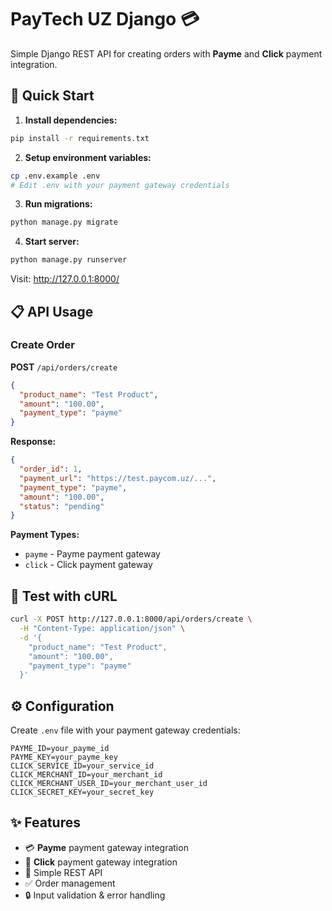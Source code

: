 # PayTech UZ Django 💳

Simple Django REST API for creating orders with **Payme** and **Click** payment integration.

## 🚀 Quick Start

1. **Install dependencies:**

```bash
pip install -r requirements.txt
```

2. **Setup environment variables:**

```bash
cp .env.example .env
# Edit .env with your payment gateway credentials
```

3. **Run migrations:**

```bash
python manage.py migrate
```

4. **Start server:**

```bash
python manage.py runserver
```

Visit: http://127.0.0.1:8000/

## 📋 API Usage

### Create Order

**POST** `/api/orders/create`

```json
{
  "product_name": "Test Product",
  "amount": "100.00",
  "payment_type": "payme"
}
```

**Response:**

```json
{
  "order_id": 1,
  "payment_url": "https://test.paycom.uz/...",
  "payment_type": "payme",
  "amount": "100.00",
  "status": "pending"
}
```

**Payment Types:**

- `payme` - Payme payment gateway
- `click` - Click payment gateway

## 🧪 Test with cURL

```bash
curl -X POST http://127.0.0.1:8000/api/orders/create \
  -H "Content-Type: application/json" \
  -d '{
    "product_name": "Test Product",
    "amount": "100.00",
    "payment_type": "payme"
  }'
```

## ⚙️ Configuration

Create `.env` file with your payment gateway credentials:

```env
PAYME_ID=your_payme_id
PAYME_KEY=your_payme_key
CLICK_SERVICE_ID=your_service_id
CLICK_MERCHANT_ID=your_merchant_id
CLICK_MERCHANT_USER_ID=your_merchant_user_id
CLICK_SECRET_KEY=your_secret_key
```

## ✨ Features

- 💳 **Payme** payment gateway integration
- 🔗 **Click** payment gateway integration
- 🚀 Simple REST API
- ✅ Order management
- 🔒 Input validation & error handling

